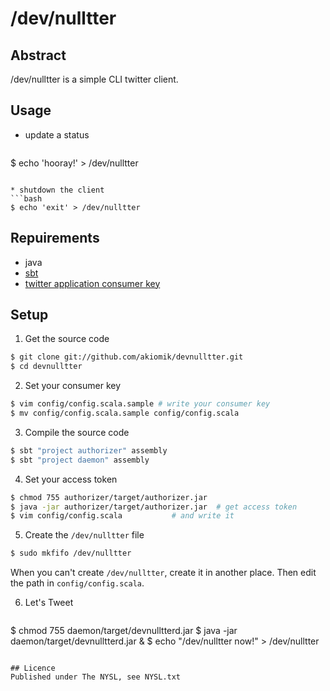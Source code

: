 /dev/nulltter
===========

## Abstract
/dev/nulltter is a simple CLI twitter client.

## Usage
* update a status
  ```bash
$ echo 'hooray!' > /dev/nulltter
  ```

* shutdown the client
  ```bash
$ echo 'exit' > /dev/nulltter
  ```

## Repuirements
- java
- [sbt](http://scala-sbt.org/)
- [twitter application consumer key](https://dev.twitter.com/apps)

## Setup
1. Get the source code
  ```bash
$ git clone git://github.com/akiomik/devnulltter.git
$ cd devnulltter
  ```

2. Set your consumer key
  ```bash
$ vim config/config.scala.sample # write your consumer key
$ mv config/config.scala.sample config/config.scala
  ```

3. Compile the source code
  ```bash
$ sbt "project authorizer" assembly
$ sbt "project daemon" assembly
  ```

4. Set your access token
  ```bash
$ chmod 755 authorizer/target/authorizer.jar
$ java -jar authorizer/target/authorizer.jar  # get access token
$ vim config/config.scala           # and write it
  ```

5. Create the `/dev/nulltter` file
  ```bash
$ sudo mkfifo /dev/nulltter
  ```

  When you can't create `/dev/nulltter`, create it in another place.
  Then edit the path in `config/config.scala`.

6. Let's Tweet
   ```bash
$ chmod 755 daemon/target/devnulltterd.jar
$ java -jar daemon/target/devnulltterd.jar &
$ echo "/dev/nulltter now!" > /dev/nulltter
   ```

## Licence
Published under The NYSL, see NYSL.txt

